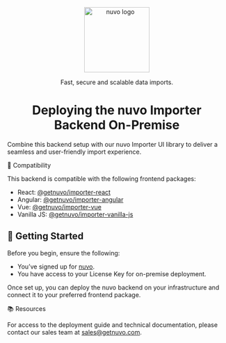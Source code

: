 <!-- markdownlint-disable --> <div align="center"> <div><a href="https://getnuvo.com/" target="_blank" rel="noopener noreferrer"> <img width="150" src="https://general-upload.getnuvo.com/nuvo_logo_with_text.svg" alt="nuvo logo"> </a> </div>
Fast, secure and scalable data imports.</div> 

<h1 align="center">Deploying the nuvo Importer Backend On-Premise</h1>

<p>Combine this backend setup with our nuvo Importer UI library to deliver a seamless and user-friendly import experience.</p>

🧩 Compatibility

This backend is compatible with the following frontend packages:

- React: [@getnuvo/importer-react](https://www.npmjs.com/package/@getnuvo/importer-react)
- Angular: [@getnuvo/importer-angular](https://www.npmjs.com/package/@getnuvo/importer-angular)
- Vue: [@getnuvo/importer-vue](https://www.npmjs.com/package/@getnuvo/importer-vue)
- Vanilla JS: [@getnuvo/importer-vanilla-js](https://www.npmjs.com/package/@getnuvo/importer-vanilla-js)

## 🚀 Getting Started
Before you begin, ensure the following:

- You’ve signed up for [nuvo](https://dashboard.getnuvo.com).
- You have access to your License Key for on-premise deployment.

Once set up, you can deploy the nuvo backend on your infrastructure and connect it to your preferred frontend package.

📚 Resources

For access to the deployment guide and technical documentation, please contact our sales team at sales@getnuvo.com.
